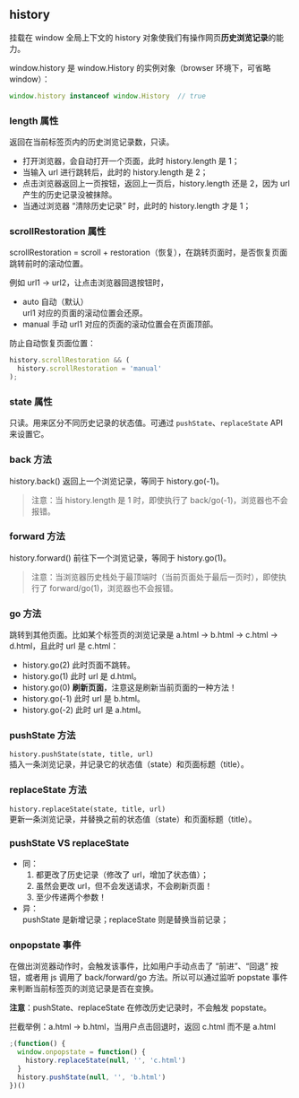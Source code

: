 ## history
挂载在 window 全局上下文的 history 对象使我们有操作网页**历史浏览记录**的能力。

window.history 是 window.History 的实例对象（browser 环境下，可省略 window）：
``` js
window.history instanceof window.History  // true
```

### length 属性
返回在当前标签页内的历史浏览记录数，只读。
- 打开浏览器，会自动打开一个页面，此时 history.length 是 1；
- 当输入 url 进行跳转后，此时的 history.length 是 2；
- 点击浏览器返回上一页按钮，返回上一页后，history.length 还是 2，因为 url 产生的历史记录没被抹除。
- 当通过浏览器 “清除历史记录” 时，此时的 history.length 才是 1；

### scrollRestoration 属性
scrollRestoration = scroll + restoration（恢复），在跳转页面时，是否恢复页面跳转前时的滚动位置。

例如 url1 -> url2，让点击浏览器回退按钮时，
- auto 自动（默认）<br />
  url1 对应的页面的滚动位置会还原。
- manual 手动
  url1 对应的页面的滚动位置会在页面顶部。

防止自动恢复页面位置：
``` js
history.scrollRestoration && (
  history.scrollRestoration = 'manual'
);
```

### state 属性
只读。用来区分不同历史记录的状态值。可通过 `pushState`、`replaceState` API 来设置它。

### back 方法
history.back() 返回上一个浏览记录，等同于 history.go(-1)。
> 注意：当 history.length 是 1 时，即使执行了 back/go(-1)，浏览器也不会报错。

### forward 方法
history.forward() 前往下一个浏览记录，等同于 history.go(1)。
> 注意：当浏览器历史栈处于最顶端时（当前页面处于最后一页时），即使执行了 forward/go(1)，浏览器也不会报错。

### go 方法
跳转到其他页面。比如某个标签页的浏览记录是 a.html -> b.html -> c.html -> d.html，且此时 url 是 c.html：
- history.go(2) 此时页面不跳转。
- history.go(1) 此时 url 是 d.html。
- history.go(0) **刷新页面**，注意这是刷新当前页面的一种方法！
- history.go(-1) 此时 url 是 b.html。
- history.go(-2) 此时 url 是 a.html。

### pushState 方法
`history.pushState(state, title, url) ` <br />
插入一条浏览记录，并记录它的状态值（state）和页面标题（title）。

### replaceState 方法
`history.replaceState(state, title, url) ` <br />
更新一条浏览记录，并替换之前的状态值（state）和页面标题（title）。

### pushState VS replaceState
- 同：<br />
  1. 都更改了历史记录（修改了 url，增加了状态值）；
  2. 虽然会更改 url，但不会发送请求，不会刷新页面！
  3. 至少传递两个参数！
- 异：<br />
  pushState 是新增记录；replaceState 则是替换当前记录；

### onpopstate 事件
在做出浏览器动作时，会触发该事件，比如用户手动点击了 “前进”、“回退” 按钮，或者用 js 调用了 back/forward/go 方法。所以可以通过监听 popstate 事件来判断当前标签页的浏览记录是否在变换。

**注意**：pushState、replaceState 在修改历史记录时，不会触发 popstate。

拦截举例：a.html -> b.html，当用户点击回退时，返回 c.html 而不是 a.html
``` js
;(function() {
  window.onpopstate = function() {
    history.replaceState(null, '', 'c.html')
  }
  history.pushState(null, '', 'b.html')
})()
```
